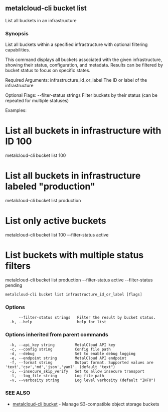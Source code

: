 ## metalcloud-cli bucket list

List all buckets in an infrastructure

### Synopsis

List all buckets within a specified infrastructure with optional filtering capabilities.

This command displays all buckets associated with the given infrastructure, showing their 
status, configuration, and metadata. Results can be filtered by bucket status to focus 
on specific states.

Required Arguments:
  infrastructure_id_or_label    The ID or label of the infrastructure

Optional Flags:
  --filter-status strings      Filter buckets by their status (can be repeated for multiple statuses)

Examples:
  # List all buckets in infrastructure with ID 100
  metalcloud-cli bucket list 100

  # List all buckets in infrastructure labeled "production"
  metalcloud-cli bucket list production

  # List only active buckets
  metalcloud-cli bucket list 100 --filter-status active

  # List buckets with multiple status filters
  metalcloud-cli bucket list production --filter-status active --filter-status pending

```
metalcloud-cli bucket list infrastructure_id_or_label [flags]
```

### Options

```
      --filter-status strings   Filter the result by bucket status.
  -h, --help                    help for list
```

### Options inherited from parent commands

```
  -k, --api_key string         MetalCloud API key
  -c, --config string          Config file path
  -d, --debug                  Set to enable debug logging
  -e, --endpoint string        MetalCloud API endpoint
  -f, --format string          Output format. Supported values are 'text','csv','md','json','yaml'. (default "text")
  -i, --insecure_skip_verify   Set to allow insecure transport
  -l, --log_file string        Log file path
  -v, --verbosity string       Log level verbosity (default "INFO")
```

### SEE ALSO

* [metalcloud-cli bucket](metalcloud-cli_bucket.md)	 - Manage S3-compatible object storage buckets

